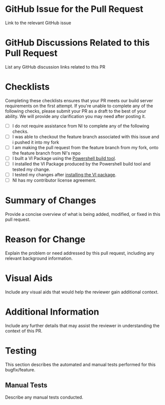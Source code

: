 # GitHub Issue for the Pull Request  
Link to the relevant GitHub issue

# GitHub Discussions Related to this Pull Request  
List any GitHub discussion links related to this PR

# Checklists

Completing these checklists ensures that your PR meets our build server requirements on the first attempt. If you're unable to complete any of the following checks, please submit your PR as a draft to the best of your ability. We will provide any clarification you may need after posting it.

- [ ] I do not require assistance from NI to complete any of the following checks.
- [ ] I was able to checkout the feature branch associated with this issue and i pushed it into my fork
- [ ] I am making the pull request from the feature branch from my fork, onto the feature branch from NI's repo
- [ ] I built a VI Package using the [Powershell build tool](https://github.com/ni/labview-icon-editor/wiki/automation#pwsh).
- [ ] I installed the VI Package produced by the Powershell build tool and tested my change.
- [ ] I tested my changes after [installing the VI package](https://github.com/ni/labview-icon-editor/wiki/test#localtesting).
- [ ] NI has my contributor license agreement.

# Summary of Changes

Provide a concise overview of what is being added, modified, or fixed in this pull request.

# Reason for Change

Explain the problem or need addressed by this pull request, including any relevant background information.

# Visual Aids

Include any visual aids that would help the reviewer gain additional context.

# Additional Information

Include any further details that may assist the reviewer in understanding the context of this PR.

# Testing

This section describes the automated and manual tests performed for this bugfix/feature.

## Manual Tests

Describe any manual tests conducted.
